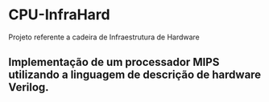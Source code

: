 # CPU-InfraHard
Projeto referente a cadeira de Infraestrutura de Hardware

## Implementação de um processador MIPS utilizando a linguagem de descrição de hardware Verilog.